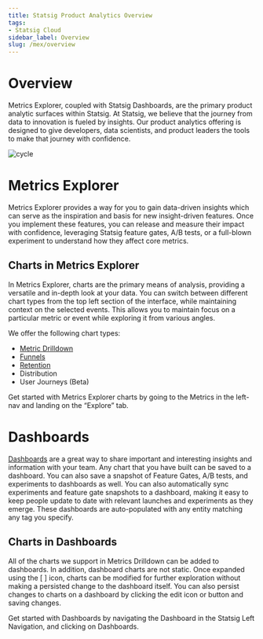 ```yaml
---
title: Statsig Product Analytics Overview
tags:
- Statsig Cloud 
sidebar_label: Overview
slug: /mex/overview
---
```


# Overview

Metrics Explorer, coupled with Statsig Dashboards, are the primary product analytic surfaces within Statsig. At Statsig, we believe that the journey from data to innovation is fueled by insights. Our product analytics offering is designed to give developers, data scientists, and product leaders the tools to make that journey with confidence. 

![cycle](https://github.com/statsig-io/docs/assets/3464964/0ee7ab99-747a-4940-a78c-4b8cc29bc7fc)

# Metrics Explorer

Metrics Explorer provides a way for you to gain data-driven insights which can serve as the inspiration and basis for new insight-driven features. Once you implement these features, you can release and measure their impact with confidence, leveraging Statsig feature gates, A/B tests, or a full-blown experiment to understand how they affect core metrics.

## Charts in Metrics Explorer

In Metrics Explorer, charts are the primary means of analysis, providing a versatile and in-depth look at your data. You can switch between different chart types from the top left section of the interface, while maintaining context on the selected events. This allows you to maintain focus on a particular metric or event while exploring it from various angles.

We offer the following chart types: 

- [Metric Drilldown](/mex/drilldown)
- [Funnels](/mex/funnels)
- [Retention](/mex/retention)
- Distribution
- User Journeys (Beta)

Get started with Metrics Explorer charts by going to the Metrics in the left-nav and landing on the “Explore” tab. 

# Dashboards

[Dashboards](/mex/dashboards) are a great way to share important and interesting insights and information with your team. Any chart that you have built can be saved to a dashboard. You can also save a snapshot of Feature Gates, A/B tests, and experiments to dashboards as well. You can also automatically sync experiments and feature gate snapshots to a dashboard, making it easy to keep people update to date with relevant launches and experiments as they emerge. These dashboards are auto-populated with any entity matching any tag you specify.  

## Charts in Dashboards

All of the charts we support in Metrics Drilldown can be added to dashboards. In addition, dashboard charts are not static. Once expanded using the [ ] icon, charts can be modified for further exploration without making a persisted change to the dashboard itself. You can also persist changes to charts on a dashboard by clicking the edit icon or button and saving changes. 

Get started with Dashboards by navigating the Dashboard in the Statsig Left Navigation, and clicking on Dashboards.
